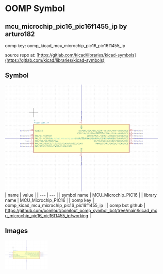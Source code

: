 # OOMP Symbol  
## mcu_microchip_pic16_pic16f1455_ip  by arturo182  
  
oomp key: oomp_kicad_mcu_microchip_pic16_pic16f1455_ip  
  
source repo at: [https://gitlab.com/kicad/libraries/kicad-symbols](https://gitlab.com/kicad/libraries/kicad-symbols)  
## Symbol  
  
[![working.png](working_600.png)](working.png)  
| name | value | 
| --- | --- | 
| symbol name | MCU_Microchip_PIC16 | 
| library name | MCU_Microchip_PIC16 | 
| oomp key | oomp_kicad_mcu_microchip_pic16_pic16f1455_ip | 
| oomp bot github | https://github.com/oomlout/oomlout_oomp_symbol_bot/tree/main/kicad_mcu_microchip_pic16_pic16f1455_ip/working | 
## Images  
  
[![working.png](working_140.png)](working.png)  
